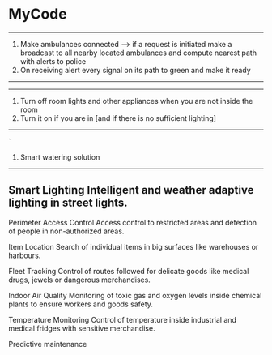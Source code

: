 # MyCode





**********************************************
1. Make ambulances connected --> 
    if a request is initiated make a broadcast to all nearby located ambulances and compute nearest path with alerts to police 
2. On receiving alert every signal on its path to green and make it ready
***********************************************

***************************************************************************************************************************
1. Turn off room lights and other appliances when you are not inside the room
2. Turn it on if you are in [and if there is no sufficient lighting]
***************************************************************************************************************************
`
1. Smart watering solution
-------------------------------------------------------------------------------------------------------------------
Smart Lighting
Intelligent and weather adaptive lighting in street lights.
-------------------------------------------------------------------------------------------------------------------------------------------
Perimeter Access Control
Access control to restricted areas and detection of people in non-authorized areas.

Item Location
Search of individual items in big surfaces like warehouses or harbours.

Fleet Tracking
Control of routes followed for delicate goods like medical drugs, jewels or dangerous merchandises.

Indoor Air Quality
Monitoring of toxic gas and oxygen levels inside chemical plants to ensure workers and goods safety.

Temperature Monitoring
Control of temperature inside industrial and medical fridges with sensitive merchandise.

Predictive maintenance
